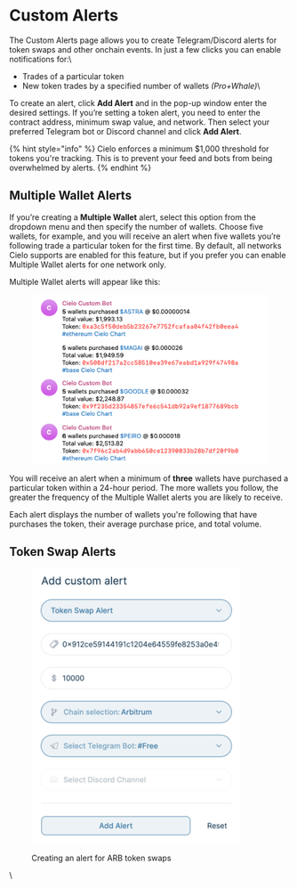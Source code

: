 # Custom Alerts

The Custom Alerts page allows you to create Telegram/Discord alerts for token swaps and other onchain events. In just a few clicks you can enable notifications for:\


* Trades of a particular token
* New token trades by a specified number of wallets _(Pro+Whale)_\


To create an alert, click **Add Alert** and in the pop-up window enter the desired settings. If you’re setting a token alert, you need to enter the contract address, minimum swap value, and network. Then select your preferred Telegram bot or Discord channel and click **Add Alert**.

{% hint style="info" %}
Cielo enforces a minimum $1,000 threshold for tokens you're tracking. This is to prevent your feed and bots from being overwhelmed by alerts.
{% endhint %}

## Multiple Wallet Alerts

If you’re creating a **Multiple Wallet** alert, select this option from the dropdown menu and then specify the number of wallets. Choose five wallets, for example, and you will receive an alert when five wallets you’re following trade a particular token for the first time. By default, all networks Cielo supports are enabled for this feature, but if you prefer you can enable Multiple Wallet alerts for one network only.

Multiple Wallet alerts will appear like this:

<figure><img src=".gitbook/assets/Screenshot 2024-08-02 at 17.07.40.png" alt=""><figcaption></figcaption></figure>

You will receive an alert when a minimum of **three** wallets have purchased a particular token within a 24-hour period. The more wallets you follow, the greater the frequency of the Multiple Wallet alerts you are likely to receive.

Each alert displays the number of wallets you're following that have purchases the token, their average purchase price, and total volume.&#x20;

## Token Swap Alerts

<figure><img src=".gitbook/assets/Screenshot 2024-03-27 at 19.23.13.png" alt="" width="375"><figcaption><p>Creating an alert for ARB token swaps</p></figcaption></figure>

\
